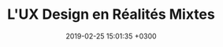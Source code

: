 ---
title: "L'UX Design en Réalités Mixtes"
date:   2019-02-25 15:01:35 +0300
image : '/images/coglab.jpg'
image_alt: "Alexia Buclet présentant ses slides lors du Meetup Coglab n°9 en février 2019 au NUMA"
targeturl: "https://fr.slideshare.net/slideshow/meetup-coglab-9-l-ux-design-en-realites-mixtes-alexia-buclet-pptx/272187091"
description: "Slides de la présentation faite lors du Meetup Coglab n°9 en février 2019 au NUMA."
tags: [Conférence]
---